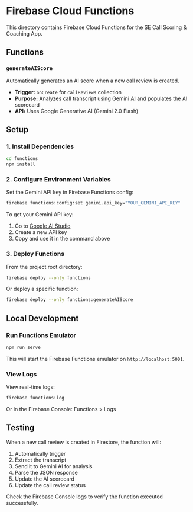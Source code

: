 # Firebase Cloud Functions

This directory contains Firebase Cloud Functions for the SE Call Scoring & Coaching App.

## Functions

### `generateAIScore`

Automatically generates an AI score when a new call review is created.

- **Trigger:** `onCreate` for `callReviews` collection
- **Purpose:** Analyzes call transcript using Gemini AI and populates the AI scorecard
- **API:** Uses Google Generative AI (Gemini 2.0 Flash)

## Setup

### 1. Install Dependencies

```bash
cd functions
npm install
```

### 2. Configure Environment Variables

Set the Gemini API key in Firebase Functions config:

```bash
firebase functions:config:set gemini.api_key="YOUR_GEMINI_API_KEY"
```

To get your Gemini API key:
1. Go to [Google AI Studio](https://makersuite.google.com/app/apikey)
2. Create a new API key
3. Copy and use it in the command above

### 3. Deploy Functions

From the project root directory:

```bash
firebase deploy --only functions
```

Or deploy a specific function:

```bash
firebase deploy --only functions:generateAIScore
```

## Local Development

### Run Functions Emulator

```bash
npm run serve
```

This will start the Firebase Functions emulator on `http://localhost:5001`.

### View Logs

View real-time logs:

```bash
firebase functions:log
```

Or in the Firebase Console: Functions > Logs

## Testing

When a new call review is created in Firestore, the function will:
1. Automatically trigger
2. Extract the transcript
3. Send it to Gemini AI for analysis
4. Parse the JSON response
5. Update the AI scorecard
6. Update the call review status

Check the Firebase Console logs to verify the function executed successfully.
